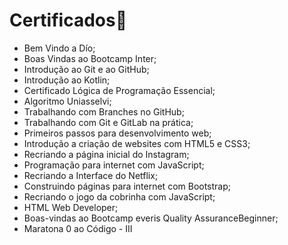 # Certificados:bookmark_tabs:

- Bem Vindo a Dío;
- Boas Vindas ao Bootcamp Inter;
- Introdução ao Git e ao GitHub;
- Introdução ao Kotlin;
- Certificado Lógica de Programação Essencial;
- Algoritmo Uniasselvi;
- Trabalhando com Branches no GitHub;
- Trabalhando com Git e GitLab na prática;
- Primeiros passos para desenvolvimento web;
- Introdução a criação de websites com HTML5 e CSS3;
- Recriando a página inicial do Instagram;
- Programação para internet com JavaScript;
- Recriando a Interface do Netflix;
- Construindo páginas para internet com Bootstrap;
- Recriando o jogo da cobrinha com JavaScript;
- HTML Web Developer;
- Boas-vindas ao Bootcamp everis Quality AssuranceBeginner;
- Maratona 0 ao Código - III